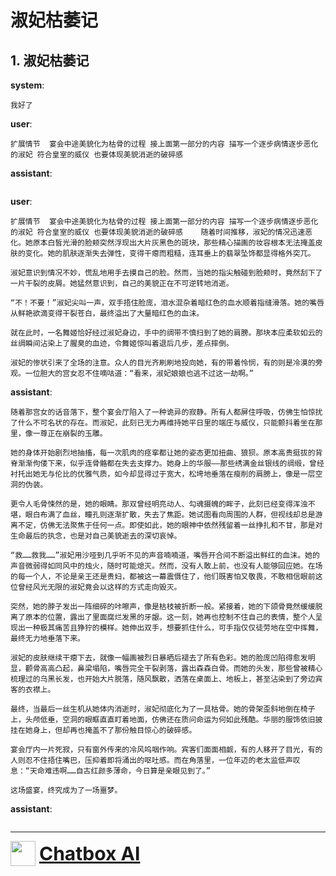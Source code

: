# 淑妃枯萎记

## 1. 淑妃枯萎记

**system**: 

```
我好了
```

**user**: 

```
扩展情节  宴会中途美貌化为枯骨的过程 接上面第一部分的内容 描写一个逐步病情逐步恶化的淑妃 符合皇室的威仪 也要体现美貌消逝的破碎感
```

**assistant**: 

```

```

**user**: 

```
扩展情节  宴会中途美貌化为枯骨的过程 接上面第一部分的内容 描写一个逐步病情逐步恶化的淑妃 符合皇室的威仪 也要体现美貌消逝的破碎感    随着时间推移，淑妃的情况迅速恶化。她原本白皙光滑的脸颊突然浮现出大片灰黑色的斑块，那些精心描画的妆容根本无法掩盖皮肤的变化。她的肌肤逐渐失去弹性，变得干瘪而粗糙，连耳垂上的翡翠坠饰都显得格外突兀。

淑妃意识到情况不妙，慌乱地用手去摸自己的脸。然而，当她的指尖触碰到脸颊时，竟然刮下了一片干裂的皮屑。她猛然意识到，自己的美貌正在不可逆转地消逝。

“不！不要！”淑妃尖叫一声，双手捂住脸庞，泪水混杂着暗红色的血水顺着指缝滑落。她的嘴唇从鲜艳欲滴变得干裂苍白，最终溢出了大量暗红色的血沫。

就在此时，一名舞姬恰好经过淑妃身边，手中的绸带不慎扫到了她的肩膀。那块本应柔软如云的丝绸瞬间沾染上了腥臭的血迹，令舞姬惊叫着退后几步，差点摔倒。

淑妃的惨状引来了全场的注意。众人的目光齐刷刷地投向她，有的带着怜悯，有的则是冷漠的旁观。一位胆大的宫女忍不住嘀咕道：“看来，淑妃娘娘也逃不过这一劫啊。”
```

**assistant**: 

```
随着那宫女的话音落下，整个宴会厅陷入了一种诡异的寂静。所有人都屏住呼吸，仿佛生怕惊扰了什么不可名状的存在。而淑妃，此刻已无力再维持她平日里的端庄与威仪，只能颤抖着坐在那里，像一尊正在崩裂的玉雕。

她的身体开始剧烈地抽搐，每一次肌肉的痉挛都让她的姿态更加扭曲、狼狈。原本高贵挺拔的背脊渐渐佝偻下来，似乎连骨骼都在失去支撑力。她身上的华服——那些绣满金丝银线的绸缎，曾经衬托出她无与伦比的优雅气质，如今却显得过于宽大，松垮地垂落在瘦削的肩膀上，像是一层空洞的伪装。

更令人毛骨悚然的是，她的眼睛。那双曾经明亮动人、勾魂摄魄的眸子，此刻已经变得浑浊不堪，眼白布满了血丝，瞳孔则逐渐扩散，失去了焦距。她试图看向周围的人群，但视线却总是游离不定，仿佛无法聚焦于任何一点。即使如此，她的眼神中依然残留着一丝挣扎和不甘，那是对生命最后的执念，也是对自己美貌逝去的深切哀悼。

“救……救我……”淑妃用沙哑到几乎听不见的声音喃喃道，嘴唇开合间不断溢出鲜红的血沫。她的声音微弱得如同风中的烛火，随时可能熄灭。然而，没有人敢上前，也没有人能够回应她。在场的每一个人，不论是亲王还是贵妇，都被这一幕震慑住了，他们既害怕又敬畏，不敢相信眼前这位曾经风光无限的淑妃竟会以这样的方式走向毁灭。

突然，她的脖子发出一阵细碎的咔嚓声，像是枯枝被折断一般。紧接着，她的下颌骨竟然缓缓脱离了原本的位置，露出了里面腐烂发黑的牙龈。这一刻，她再也控制不住自己的表情，整个人呈现出一种极其痛苦且狰狞的模样。她伸出双手，想要抓住什么，可手指仅仅徒劳地在空中挥舞，最终无力地垂落下来。

淑妃的皮肤继续干瘪下去，就像一幅画被烈日暴晒后褪去了所有色彩。她的脸庞凹陷得愈发明显，颧骨高高凸起，鼻梁塌陷，嘴唇完全干裂剥落，露出森森白骨。而她的头发，那些曾被精心梳理过的乌黑长发，也开始大片脱落，随风飘散，洒落在桌面上、地板上，甚至沾染到了旁边宾客的衣襟上。

最终，当最后一丝生机从她体内消逝时，淑妃彻底化为了一具枯骨。她的骨架歪斜地倒在椅子上，头颅低垂，空洞的眼眶直直盯着地面，仿佛还在质问命运为何如此残酷。华丽的服饰依旧披挂在她身上，但却再也掩盖不了那份触目惊心的破碎感。

宴会厅内一片死寂，只有窗外传来的冷风呜咽作响。宾客们面面相觑，有的人移开了目光，有的人则忍不住捂住嘴巴，压抑着即将涌出的呕吐感。而在角落里，一位年迈的老太监低声叹息：“天命难违啊……自古红颜多薄命，今日算是亲眼见到了。”

这场盛宴，终究成为了一场噩梦。
```

**assistant**: 

```

```



--------------------


<a href="https://chatboxai.app" style="display: flex; align-items: center;">
<img src='https://chatboxai.app/icon.png' style='width: 40px; height: 40px; padding-right: 6px'>
<b style='font-size:30px'>Chatbox AI</b>
</a>
